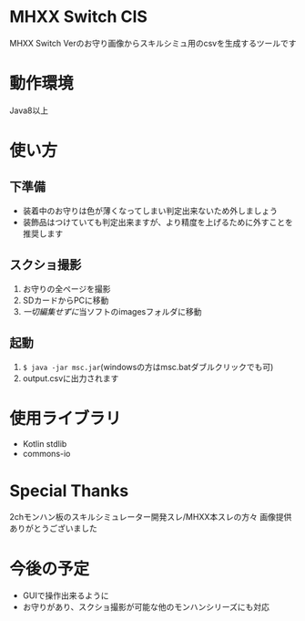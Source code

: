 # MHXX Switch CIS
MHXX Switch Verのお守り画像からスキルシミュ用のcsvを生成するツールです

# 動作環境
Java8以上

# 使い方
## 下準備
* 装着中のお守りは色が薄くなってしまい判定出来ないため外しましょう
* 装飾品はつけていても判定出来ますが、より精度を上げるために外すことを推奨します

## スクショ撮影
1. お守りの全ページを撮影
2. SDカードからPCに移動
3. *一切編集せずに*当ソフトのimagesフォルダに移動

## 起動
1. `$ java -jar msc.jar`(windowsの方はmsc.batダブルクリックでも可)
2. output.csvに出力されます

# 使用ライブラリ
* Kotlin stdlib
* commons-io

# Special Thanks
2chモンハン板のスキルシミュレーター開発スレ/MHXX本スレの方々
画像提供ありがとうございました

# 今後の予定
* GUIで操作出来るように
* お守りがあり、スクショ撮影が可能な他のモンハンシリーズにも対応